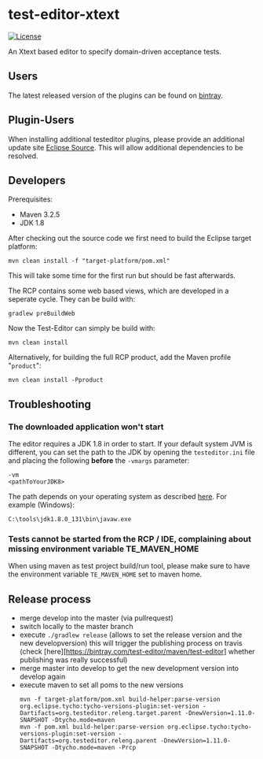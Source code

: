 test-editor-xtext
=================

[![License](http://img.shields.io/badge/license-EPL-blue.svg?style=flat)](https://www.eclipse.org/legal/epl-v10.html)

An Xtext based editor to specify domain-driven acceptance tests.

## Users

The latest released version of the plugins can be found on [bintray](https://bintray.com/test-editor/maven/test-editor).

## Plugin-Users

When installing additional testeditor plugins, please provide an additional update site [Eclipse Source](http://hstaudacher.github.io/osgi-jax-rs-connector). This will allow additional dependencies to be resolved.

## Developers

Prerequisites:

- Maven 3.2.5
- JDK 1.8

After checking out the source code we first need to build the Eclipse target platform:

    mvn clean install -f "target-platform/pom.xml"
    
This will take some time for the first run but should be fast afterwards.

The RCP contains some web based views, which are developed in a seperate cycle. They can be build with:

    gradlew preBuildWeb

Now the Test-Editor can simply be build with:

    mvn clean install

Alternatively, for building the full RCP product, add the Maven profile "`product`":

    mvn clean install -Pproduct

## Troubleshooting

### The downloaded application won't start

The editor requires a JDK 1.8 in order to start. If your default system JVM is different, you can set the path to the JDK by opening the `testeditor.ini` file and placing the following **before** the `-vmargs` parameter:
 
    -vm
    <pathToYourJDK8>
    
The path depends on your operating system as described [here](https://wiki.eclipse.org/index.php?title=Eclipse.ini&redirect=no#Specifying_the_JVM). For example (Windows):

    C:\tools\jdk1.8.0_131\bin\javaw.exe

### Tests cannot be started from the RCP / IDE, complaining about missing environment variable TE_MAVEN_HOME

When using maven as test project build/run tool, please make sure to have the environment variable `TE_MAVEN_HOME` set to maven home.

## Release process

* merge develop into the master (via pullrequest)
* switch locally to the master branch
* execute `./gradlew release` (allows to set the release version and the new developversion)
  this will trigger the publishing process on travis (check [here][https://bintray.com/test-editor/maven/test-editor] whether publishing was really successful)
* merge master into develop to get the new development version into develop again
* execute maven to set all poms to the new versions
  ```
  mvn -f target-platform/pom.xml build-helper:parse-version org.eclipse.tycho:tycho-versions-plugin:set-version -Dartifacts=org.testeditor.releng.target.parent -DnewVersion=1.11.0-SNAPSHOT -Dtycho.mode=maven
  mvn -f pom.xml build-helper:parse-version org.eclipse.tycho:tycho-versions-plugin:set-version -Dartifacts=org.testeditor.releng.parent -DnewVersion=1.11.0-SNAPSHOT -Dtycho.mode=maven -Prcp
  ```
